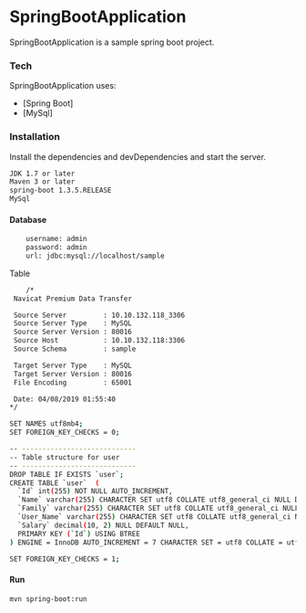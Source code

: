 # SpringBootApplication


SpringBootApplication is a sample spring boot project.

### Tech

SpringBootApplication uses:

* [Spring Boot]
* [MySql]

### Installation

Install the dependencies and devDependencies and start the server.

```sh
JDK 1.7 or later
Maven 3 or later
spring-boot 1.3.5.RELEASE
MySql
```

#### Database
```sh
    username: admin
    password: admin
    url: jdbc:mysql://localhost/sample
```
Table
```sh
	/*
 Navicat Premium Data Transfer

 Source Server         : 10.10.132.118_3306
 Source Server Type    : MySQL
 Source Server Version : 80016
 Source Host           : 10.10.132.118:3306
 Source Schema         : sample

 Target Server Type    : MySQL
 Target Server Version : 80016
 File Encoding         : 65001

 Date: 04/08/2019 01:55:40
*/

SET NAMES utf8mb4;
SET FOREIGN_KEY_CHECKS = 0;

-- ----------------------------
-- Table structure for user
-- ----------------------------
DROP TABLE IF EXISTS `user`;
CREATE TABLE `user`  (
  `Id` int(255) NOT NULL AUTO_INCREMENT,
  `Name` varchar(255) CHARACTER SET utf8 COLLATE utf8_general_ci NULL DEFAULT NULL,
  `Family` varchar(255) CHARACTER SET utf8 COLLATE utf8_general_ci NULL DEFAULT NULL,
  `User_Name` varchar(255) CHARACTER SET utf8 COLLATE utf8_general_ci NULL DEFAULT NULL,
  `Salary` decimal(10, 2) NULL DEFAULT NULL,
  PRIMARY KEY (`Id`) USING BTREE
) ENGINE = InnoDB AUTO_INCREMENT = 7 CHARACTER SET = utf8 COLLATE = utf8_general_ci ROW_FORMAT = Dynamic;

SET FOREIGN_KEY_CHECKS = 1;
```

#### Run
```sh
mvn spring-boot:run
```


